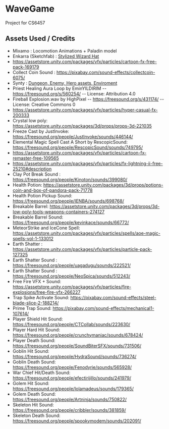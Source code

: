 # WaveGame
Project for CS6457

## Assets Used / Credits
* Mixamo : Locomotion Animations + Paladin model
* Enkarra (Sketchfab) : [Stylized Wizard Hat](https://sketchfab.com/3d-models/stylized-wizard-hat-f59021d602334367987bcd7657cec722)
* https://assetstore.unity.com/packages/vfx/particles/cartoon-fx-free-pack-169179
* Collect Coin Sound : https://pixabay.com/sound-effects/collectcoin-6075/
* Synty : [Dungeon, Enemy, Hero assets, Enviroment](https://syntystore.com/)
* Priest Healing Aura Loop by EminYILDIRIM -- https://freesound.org/s/560254/ -- License: Attribution 4.0
* Fireball Explosion.wav by HighPixel -- https://freesound.org/s/431174/ -- License: Creative Commons 0
* https://assetstore.unity.com/packages/vfx/particles/hyper-casual-fx-200333
* Crystal low poly: https://assetstore.unity.com/packages/3d/props/props-3d-221035
* Freeze Cast by JustInvoke: https://freesound.org/people/JustInvoke/sounds/446144/
* Elemental Magic Spell Cast A Short by RescopicSound: https://freesound.org/people/RescopicSound/sounds/749795/
* https://assetstore.unity.com/packages/vfx/particles/cartoon-fx-remaster-free-109565
* https://assetstore.unity.com/packages/vfx/particles/fx-lightning-ii-free-25210#description
* Clay Pot Break Sound : https://freesound.org/people/Kinoton/sounds/399080/
* Health Potion: https://assetstore.unity.com/packages/3d/props/potions-coin-and-box-of-pandora-pack-71778
* Health Potion Pickup Sound: https://freesound.org/people/IENBA/sounds/698768/
* Breakable Barrel: https://assetstore.unity.com/packages/3d/props/3d-low-poly-tools-weapons-containers-274127
* Breakable Barrel Sound: https://freesound.org/people/kevinkace/sounds/66772/
* MeteorStrike and IceCone Spell: https://assetstore.unity.com/packages/vfx/particles/spells/aoe-magic-spells-vol-1-133012
* Earth Shatter : https://assetstore.unity.com/packages/vfx/particles/particle-pack-127325 
* Earth Shatter Sound : https://freesound.org/people/uagadugu/sounds/222521/
* Earth Shatter Sound : https://freesound.org/people/NeoSpica/sounds/512243/
* Free Fire VFX + Sound: https://assetstore.unity.com/packages/vfx/particles/fire-explosions/free-fire-vfx-266227
* Trap Spike Activate Sound: https://pixabay.com/sound-effects/steel-blade-slice-2-188214/
* Prime Trap Sound: https://pixabay.com/sound-effects/mechanical1-107614/
* Player Shield Hit Sound: https://freesound.org/people/CTCollab/sounds/223630/
* Player Hard Hit Sound: https://freesound.org/people/crunchymaniac/sounds/678424/
* Player Death Sound: https://freesound.org/people/SoundBiterSFX/sounds/731506/
* Goblin Hit Sound: https://freesound.org/people/HydraSound/sounds/736274/
* Goblin Death Sound: https://freesound.org/people/Fenodyrie/sounds/565928/
* War Chief Hit/Death Sound: https://freesound.org/people/efectirijillo/sounds/241979/
* Golem Hit Sound: https://freesound.org/people/lolamadeus/sounds/179365/
* Golem Death Sound: https://freesound.org/people/Artninja/sounds/750822/
* Skeleton Hit Sound: https://freesound.org/people/cribbler/sounds/381859/
* Skeleton Death Sound: https://freesound.org/people/spookymodem/sounds/202091/
